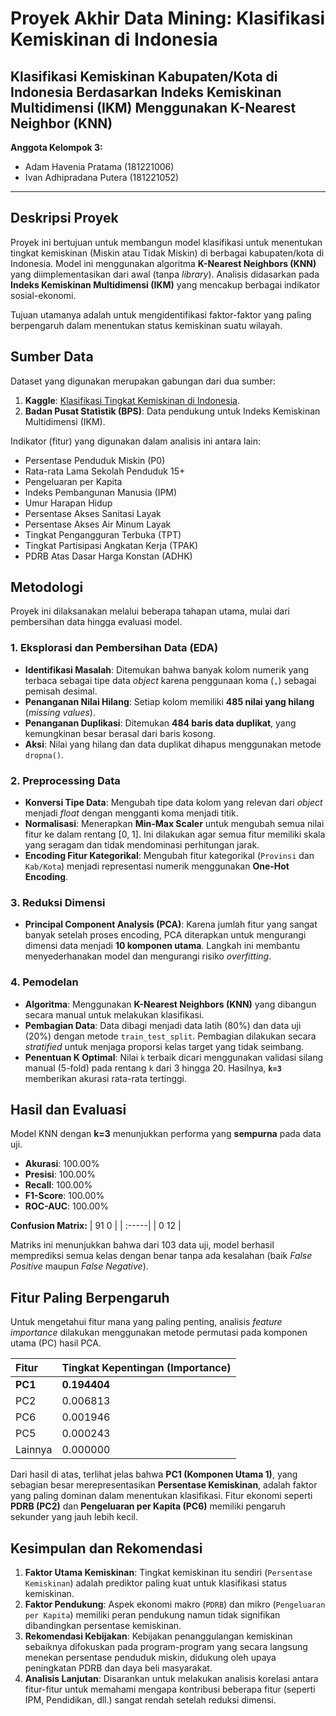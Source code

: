 # Proyek Akhir Data Mining: Klasifikasi Kemiskinan di Indonesia

## **Klasifikasi Kemiskinan Kabupaten/Kota di Indonesia Berdasarkan Indeks Kemiskinan Multidimensi (IKM) Menggunakan K-Nearest Neighbor (KNN)**

**Anggota Kelompok 3:**
- Adam Havenia Pratama (181221006)
- Ivan Adhipradana Putera (181221052)

---

## Deskripsi Proyek

Proyek ini bertujuan untuk membangun model klasifikasi untuk menentukan tingkat kemiskinan (Miskin atau Tidak Miskin) di berbagai kabupaten/kota di Indonesia. Model ini menggunakan algoritma **K-Nearest Neighbors (KNN)** yang diimplementasikan dari awal (tanpa *library*). Analisis didasarkan pada **Indeks Kemiskinan Multidimensi (IKM)** yang mencakup berbagai indikator sosial-ekonomi.

Tujuan utamanya adalah untuk mengidentifikasi faktor-faktor yang paling berpengaruh dalam menentukan status kemiskinan suatu wilayah.

## Sumber Data

Dataset yang digunakan merupakan gabungan dari dua sumber:
1.  **Kaggle**: [Klasifikasi Tingkat Kemiskinan di Indonesia](https://www.kaggle.com/datasets/ermila/klasifikasi-tingkat-kemiskinan-di-indonesia).
2.  **Badan Pusat Statistik (BPS)**: Data pendukung untuk Indeks Kemiskinan Multidimensi (IKM).

Indikator (fitur) yang digunakan dalam analisis ini antara lain:
- Persentase Penduduk Miskin (P0)
- Rata-rata Lama Sekolah Penduduk 15+
- Pengeluaran per Kapita
- Indeks Pembangunan Manusia (IPM)
- Umur Harapan Hidup
- Persentase Akses Sanitasi Layak
- Persentase Akses Air Minum Layak
- Tingkat Pengangguran Terbuka (TPT)
- Tingkat Partisipasi Angkatan Kerja (TPAK)
- PDRB Atas Dasar Harga Konstan (ADHK)

## Metodologi

Proyek ini dilaksanakan melalui beberapa tahapan utama, mulai dari pembersihan data hingga evaluasi model.

### 1. Eksplorasi dan Pembersihan Data (EDA)
- **Identifikasi Masalah**: Ditemukan bahwa banyak kolom numerik yang terbaca sebagai tipe data *object* karena penggunaan koma (`,`) sebagai pemisah desimal.
- **Penanganan Nilai Hilang**: Setiap kolom memiliki **485 nilai yang hilang** (*missing values*).
- **Penanganan Duplikasi**: Ditemukan **484 baris data duplikat**, yang kemungkinan besar berasal dari baris kosong.
- **Aksi**: Nilai yang hilang dan data duplikat dihapus menggunakan metode `dropna()`.

### 2. Preprocessing Data
- **Konversi Tipe Data**: Mengubah tipe data kolom yang relevan dari *object* menjadi *float* dengan mengganti koma menjadi titik.
- **Normalisasi**: Menerapkan **Min-Max Scaler** untuk mengubah semua nilai fitur ke dalam rentang [0, 1]. Ini dilakukan agar semua fitur memiliki skala yang seragam dan tidak mendominasi perhitungan jarak.
- **Encoding Fitur Kategorikal**: Mengubah fitur kategorikal (`Provinsi` dan `Kab/Kota`) menjadi representasi numerik menggunakan **One-Hot Encoding**.

### 3. Reduksi Dimensi
- **Principal Component Analysis (PCA)**: Karena jumlah fitur yang sangat banyak setelah proses encoding, PCA diterapkan untuk mengurangi dimensi data menjadi **10 komponen utama**. Langkah ini membantu menyederhanakan model dan mengurangi risiko *overfitting*.

### 4. Pemodelan
- **Algoritma**: Menggunakan **K-Nearest Neighbors (KNN)** yang dibangun secara manual untuk melakukan klasifikasi.
- **Pembagian Data**: Data dibagi menjadi data latih (80%) dan data uji (20%) dengan metode `train_test_split`. Pembagian dilakukan secara *stratified* untuk menjaga proporsi kelas target yang tidak seimbang.
- **Penentuan K Optimal**: Nilai `k` terbaik dicari menggunakan validasi silang manual (5-fold) pada rentang `k` dari 3 hingga 20. Hasilnya, **`k=3`** memberikan akurasi rata-rata tertinggi.

## Hasil dan Evaluasi

Model KNN dengan **k=3** menunjukkan performa yang **sempurna** pada data uji.

- **Akurasi**: 100.00%
- **Presisi**: 100.00%
- **Recall**: 100.00%
- **F1-Score**: 100.00%
- **ROC-AUC**: 100.00%

**Confusion Matrix:**
| 91  0 |
| :-----|
| 0  12 |

Matriks ini menunjukkan bahwa dari 103 data uji, model berhasil memprediksi semua kelas dengan benar tanpa ada kesalahan (baik *False Positive* maupun *False Negative*).

## Fitur Paling Berpengaruh

Untuk mengetahui fitur mana yang paling penting, analisis *feature importance* dilakukan menggunakan metode permutasi pada komponen utama (PC) hasil PCA.

| Fitur | Tingkat Kepentingan (Importance) |
| :---- | :------------------------------- |
| **PC1** | **0.194404** |
| PC2   | 0.006813                         |
| PC6   | 0.001946                         |
| PC5   | 0.000243                         |
| Lainnya | 0.000000                         |

Dari hasil di atas, terlihat jelas bahwa **PC1 (Komponen Utama 1)**, yang sebagian besar merepresentasikan **Persentase Kemiskinan**, adalah faktor yang paling dominan dalam menentukan klasifikasi. Fitur ekonomi seperti **PDRB (PC2)** dan **Pengeluaran per Kapita (PC6)** memiliki pengaruh sekunder yang jauh lebih kecil.

## Kesimpulan dan Rekomendasi

1.  **Faktor Utama Kemiskinan**: Tingkat kemiskinan itu sendiri (`Persentase Kemiskinan`) adalah prediktor paling kuat untuk klasifikasi status kemiskinan.
2.  **Faktor Pendukung**: Aspek ekonomi makro (`PDRB`) dan mikro (`Pengeluaran per Kapita`) memiliki peran pendukung namun tidak signifikan dibandingkan persentase kemiskinan.
3.  **Rekomendasi Kebijakan**: Kebijakan penanggulangan kemiskinan sebaiknya difokuskan pada program-program yang secara langsung menekan persentase penduduk miskin, didukung oleh upaya peningkatan PDRB dan daya beli masyarakat.
4.  **Analisis Lanjutan**: Disarankan untuk melakukan analisis korelasi antara fitur-fitur untuk memahami mengapa kontribusi beberapa fitur (seperti IPM, Pendidikan, dll.) sangat rendah setelah reduksi dimensi.
